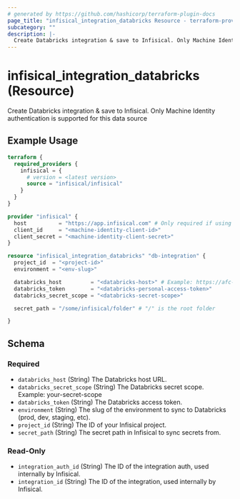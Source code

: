 ```yaml
---
# generated by https://github.com/hashicorp/terraform-plugin-docs
page_title: "infisical_integration_databricks Resource - terraform-provider-infisical"
subcategory: ""
description: |-
  Create Databricks integration & save to Infisical. Only Machine Identity authentication is supported for this data source
---
```


# infisical_integration_databricks (Resource)

Create Databricks integration & save to Infisical. Only Machine Identity authentication is supported for this data source

## Example Usage

```terraform
terraform {
  required_providers {
    infisical = {
      # version = <latest version>
      source = "infisical/infisical"
    }
  }
}

provider "infisical" {
  host          = "https://app.infisical.com" # Only required if using self hosted instance of Infisical, default is https://app.infisical.com
  client_id     = "<machine-identity-client-id>"
  client_secret = "<machine-identity-client-secret>"
}

resource "infisical_integration_databricks" "db-integration" {
  project_id  = "<project-id>"
  environment = "<env-slug>"

  databricks_host         = "<databricks-host>" # Example: https://afc-2a42f142-bb11.cloud.databricks.com
  databricks_token        = "<databricks-personal-access-token>"
  databricks_secret_scope = "<databricks-secret-scope>"

  secret_path = "/some/infisical/folder" # "/" is the root folder 

}
```

<!-- schema generated by tfplugindocs -->
## Schema

### Required

- `databricks_host` (String) The Databricks host URL.
- `databricks_secret_scope` (String) The Databricks secret scope. Example: your-secret-scope
- `databricks_token` (String) The Databricks access token.
- `environment` (String) The slug of the environment to sync to Databricks (prod, dev, staging, etc).
- `project_id` (String) The ID of your Infisical project.
- `secret_path` (String) The secret path in Infisical to sync secrets from.

### Read-Only

- `integration_auth_id` (String) The ID of the integration auth, used internally by Infisical.
- `integration_id` (String) The ID of the integration, used internally by Infisical.
